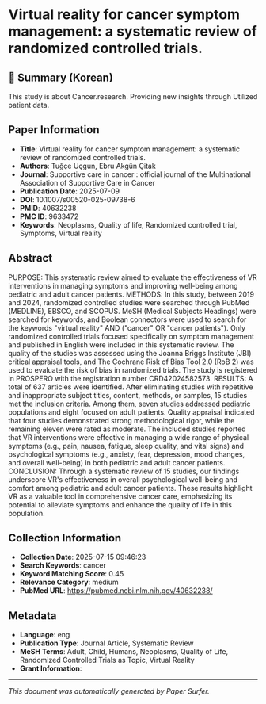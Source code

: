 # Virtual reality for cancer symptom management: a systematic review of randomized controlled trials.

## 📝 Summary (Korean)
This study is about Cancer.research. Providing new insights through Utilized patient data.

## Paper Information
- **Title**: Virtual reality for cancer symptom management: a systematic review of randomized controlled trials.
- **Authors**: Tuğçe Uçgun, Ebru Akgün Çitak
- **Journal**: Supportive care in cancer : official journal of the Multinational Association of Supportive Care in Cancer
- **Publication Date**: 2025-07-09
- **DOI**: 10.1007/s00520-025-09738-6
- **PMID**: 40632238
- **PMC ID**: 9633472
- **Keywords**: Neoplasms, Quality of life, Randomized controlled trial, Symptoms, Virtual reality

## Abstract
PURPOSE: This systematic review aimed to evaluate the effectiveness of VR interventions in managing symptoms and improving well-being among pediatric and adult cancer patients. METHODS: In this study, between 2019 and 2024, randomized controlled studies were searched through PubMed (MEDLINE), EBSCO, and SCOPUS. MeSH (Medical Subjects Headings) were searched for keywords, and Boolean connectors were used to search for the keywords "virtual reality" AND ("cancer" OR "cancer patients"). Only randomized controlled trials focused specifically on symptom management and published in English were included in this systematic review. The quality of the studies was assessed using the Joanna Briggs Institute (JBI) critical appraisal tools, and The Cochrane Risk of Bias Tool 2.0 (RoB 2) was used to evaluate the risk of bias in randomized trials. The study is registered in PROSPERO with the registration number CRD42024582573. RESULTS: A total of 637 articles were identified. After eliminating studies with repetitive and inappropriate subject titles, content, methods, or samples, 15 studies met the inclusion criteria. Among them, seven studies addressed pediatric populations and eight focused on adult patients. Quality appraisal indicated that four studies demonstrated strong methodological rigor, while the remaining eleven were rated as moderate. The included studies reported that VR interventions were effective in managing a wide range of physical symptoms (e.g., pain, nausea, fatigue, sleep quality, and vital signs) and psychological symptoms (e.g., anxiety, fear, depression, mood changes, and overall well-being) in both pediatric and adult cancer patients. CONCLUSION: Through a systematic review of 15 studies, our findings underscore VR's effectiveness in overall psychological well-being and comfort among pediatric and adult cancer patients. These results highlight VR as a valuable tool in comprehensive cancer care, emphasizing its potential to alleviate symptoms and enhance the quality of life in this population.

## Collection Information
- **Collection Date**: 2025-07-15 09:46:23
- **Search Keywords**: cancer
- **Keyword Matching Score**: 0.45
- **Relevance Category**: medium
- **PubMed URL**: https://pubmed.ncbi.nlm.nih.gov/40632238/

## Metadata
- **Language**: eng
- **Publication Type**: Journal Article, Systematic Review
- **MeSH Terms**: Adult, Child, Humans, Neoplasms, Quality of Life, Randomized Controlled Trials as Topic, Virtual Reality
- **Grant Information**: 

---
*This document was automatically generated by Paper Surfer.*
